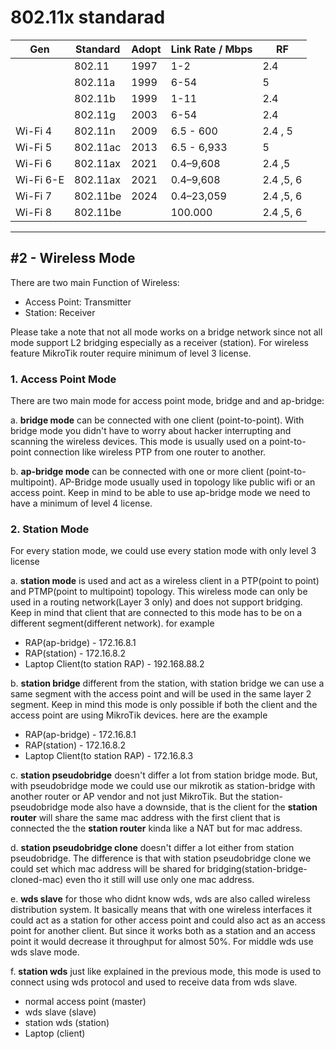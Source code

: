 # 802.11x standarad

| Gen       | Standard | Adopt | Link Rate / Mbps | RF        |
| --------- | -------- | ----- | ---------------- | --------- |
|           | 802.11   | 1997  | 1-2              | 2.4       |
|           | 802.11a  | 1999  | 6-54             | 5         |
|           | 802.11b  | 1999  | 1-11             | 2.4       |
|           | 802.11g  | 2003  | 6-54             | 2.4       |
| Wi-Fi 4   | 802.11n  | 2009  | 6.5 - 600        | 2.4 , 5   |
| Wi-Fi 5   | 802.11ac | 2013  | 6.5 - 6,933      | 5         |
| Wi-Fi 6   | 802.11ax | 2021  | 0.4–9,608        | 2.4 ,5    |
| Wi-Fi 6-E | 802.11ax | 2021  | 0.4–9,608        | 2.4 ,5, 6 |
| Wi-Fi 7   | 802.11be | 2024  | 0.4–23,059       | 2.4 ,5, 6 |
| Wi-Fi 8   | 802.11be |       | 100.000          | 2.4 ,5, 6 |

---

## #2 - Wireless Mode
There are two main Function of Wireless:
- Access Point: Transmitter
- Station: Receiver

Please take a note that not all mode works on a bridge network since not all mode support L2 bridging especially as a receiver (station). For wireless feature MikroTik router require minimum of level 3 license.

### 1. Access Point Mode

There are two main mode for access point mode, bridge and and ap-bridge:

a. **bridge mode**
	can be connected with one client (point-to-point). With bridge mode you didn't have to worry about hacker interrupting and scanning the wireless devices. This mode is usually used on a point-to-point connection like wireless PTP from one router to another.

b. **ap-bridge mode** can be connected with one or more client (point-to-multipoint). AP-Bridge mode usually used in topology like public wifi or an access point. Keep in mind to be able to use ap-bridge mode we need to have a minimum of level 4 license.

### 2. Station Mode
For every station mode, we could use every station mode with only level 3 license

a.  **station mode** is used and act as a wireless client in a PTP(point to point) and PTMP(point to multipoint) topology. This wireless mode can only be used in a routing network(Layer 3 only) and does not support bridging. Keep in mind that client that are connected to this mode has to be on a different segment(different network). for example
- RAP(ap-bridge) - 172.16.8.1
- RAP(station) - 172.16.8.2
- Laptop Client(to station RAP) - 192.168.88.2

b. **station bridge** different from the station, with station bridge we can use a same segment with the access point and will be used in the same layer 2 segment. Keep in mind this mode is only possible if both the client and the access point are using MikroTik devices. here are the example
- RAP(ap-bridge) - 172.16.8.1
- RAP(station) - 172.16.8.2
- Laptop Client(to station RAP) - 172.16.8.3

c. **station pseudobridge** doesn't differ a lot from station bridge mode. But, with pseudobridge mode we could use our mikrotik as station-bridge with another router or AP vendor and not just MikroTik. But the station-pseudobridge mode also have a downside, that is the client for the **station router** will share the same mac address with the first client that is connected the the **station router** kinda like a NAT but for mac address.

d. **station pseudobridge clone** doesn't differ a lot either from station pseudobridge. The difference is that with station pseudobridge clone we could set which mac address will be shared for bridging(station-bridge-cloned-mac) even tho it still will use only one mac address.

e. **wds slave** for those who didnt know wds, wds are also called wireless distribution system. It basically means that with one wireless interfaces it could act as a station for other access point and could also act as an access point for another client. But since it works both as a station and an access point it would decrease it throughput for almost 50%. For middle wds use wds slave mode.

f. **station wds** just like explained in the previous mode, this mode is used to connect using wds protocol and used to receive data from wds slave.
- normal access point (master)
- wds slave (slave)
- station wds (station)
- Laptop (client)
